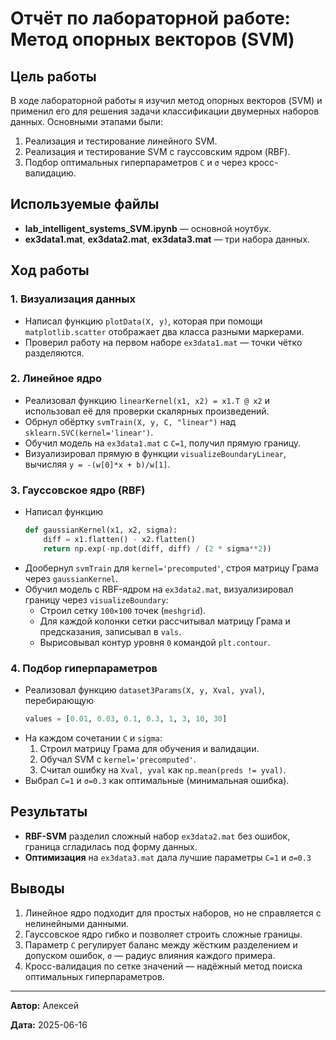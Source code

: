 # Отчёт по лабораторной работе: Метод опорных векторов (SVM)

## Цель работы

В ходе лабораторной работы я изучил метод опорных векторов (SVM) и применил его для решения задачи классификации двумерных наборов данных. Основными этапами были:

1. Реализация и тестирование линейного SVM.
2. Реализация и тестирование SVM с гауссовским ядром (RBF).
3. Подбор оптимальных гиперпараметров `C` и `σ` через кросс-валидацию.

## Используемые файлы

- **lab\_intelligent\_systems\_SVM.ipynb** — основной ноутбук.
- **ex3data1.mat**, **ex3data2.mat**, **ex3data3.mat** — три набора данных.

## Ход работы

### 1. Визуализация данных

- Написал функцию `plotData(X, y)`, которая при помощи `matplotlib.scatter` отображает два класса разными маркерами.
- Проверил работу на первом наборе `ex3data1.mat` — точки чётко разделяются.

### 2. Линейное ядро

- Реализовал функцию `linearKernel(x1, x2) = x1.T @ x2` и использовал её для проверки скалярных произведений.
- Обрнул обёртку `svmTrain(X, y, C, "linear")` над `sklearn.SVC(kernel='linear')`.
- Обучил модель на `ex3data1.mat` с `C=1`, получил прямую границу.
- Визуализировал прямую в функции `visualizeBoundaryLinear`, вычисляя `y = -(w[0]*x + b)/w[1]`.

### 3. Гауссовское ядро (RBF)

- Написал функцию
  ```python
  def gaussianKernel(x1, x2, sigma):
      diff = x1.flatten() - x2.flatten()
      return np.exp(-np.dot(diff, diff) / (2 * sigma**2))
  ```
- Дообернул `svmTrain` для `kernel='precomputed'`, строя матрицу Грама через `gaussianKernel`.
- Обучил модель с RBF-ядром на `ex3data2.mat`, визуализировал границу через `visualizeBoundary`:
  - Строил сетку `100×100` точек (`meshgrid`).
  - Для каждой колонки сетки рассчитывал матрицу Грама и предсказания, записывал в `vals`.
  - Вырисовывал контур уровня `0` командой `plt.contour`.

### 4. Подбор гиперпараметров

- Реализовал функцию `dataset3Params(X, y, Xval, yval)`, перебирающую
  ```python
  values = [0.01, 0.03, 0.1, 0.3, 1, 3, 10, 30]
  ```
- На каждом сочетании `C` и `sigma`:
  1. Строил матрицу Грама для обучения и валидации.
  2. Обучал SVM с `kernel='precomputed'`.
  3. Считал ошибку на `Xval, yval` как `np.mean(preds != yval)`.
- Выбрал `C=1` и `σ=0.3` как оптимальные (минимальная ошибка).

## Результаты

- **RBF-SVM** разделил сложный набор `ex3data2.mat` без ошибок, граница сгладилась под форму данных.
- **Оптимизация** на `ex3data3.mat` дала лучшие параметры `C=1` и `σ=0.3`

## Выводы

1. Линейное ядро подходит для простых наборов, но не справляется с нелинейными данными.
2. Гауссовское ядро гибко и позволяет строить сложные границы.
3. Параметр `C` регулирует баланс между жёстким разделением и допуском ошибок, `σ` — радиус влияния каждого примера.
4. Кросс-валидация по сетке значений — надёжный метод поиска оптимальных гиперпараметров.

---

**Автор:** Алексей

**Дата:** 2025-06-16

